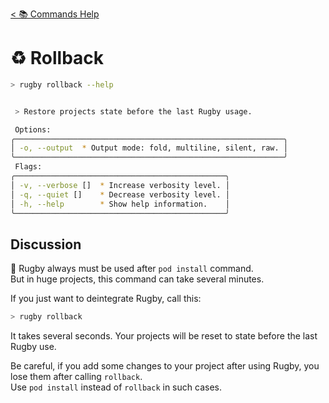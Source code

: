 [< 📚 Commands Help](README.md)

# ♻️ Rollback

```sh
> rugby rollback --help
```

```sh

 > Restore projects state before the last Rugby usage.

 Options:
╭────────────────────────────────────────────────────────────╮
│ -o, --output  * Output mode: fold, multiline, silent, raw. │
╰────────────────────────────────────────────────────────────╯
 Flags:
╭───────────────────────────────────────────────╮
│ -v, --verbose []  * Increase verbosity level. │
│ -q, --quiet []    * Decrease verbosity level. │
│ -h, --help        * Show help information.    │
╰───────────────────────────────────────────────╯
```

## Discussion

🏈 Rugby always must be used after `pod install` command.\
But in huge projects, this command can take several minutes.

If you just want to deintegrate Rugby, call this:
```sh
> rugby rollback
```
It takes several seconds. Your projects will be reset to state before the last Rugby use.

Be careful, if you add some changes to your project after using Rugby, you lose them after calling `rollback`.\
Use `pod install` instead of `rollback` in such cases.




